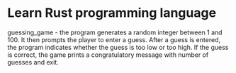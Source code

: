 # Learn Rust programming language

guessing_game - the program generates a random integer between 1 and 100. It then prompts the player to enter a guess. After a guess is entered, the program indicates whether the guess is too low or too high. If the guess is correct, the game prints a congratulatory message with number of guesses and exit.
